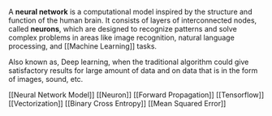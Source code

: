 A **neural network** is a computational model inspired by the structure and function of the human brain. It consists of layers of interconnected nodes, called **neurons**, which are designed to recognize patterns and solve complex problems in areas like image recognition, natural language processing, and [[Machine Learning]] tasks.

Also known as, Deep learning, when the traditional algorithm could give satisfactory results for large amount of data and on data that is in the form of images, sound, etc.

[[Neural Network Model]]
[[Neuron]]
[[Forward Propagation]]
[[Tensorflow]]
[[Vectorization]]
[[Binary Cross Entropy]]
[[Mean Squared Error]]

